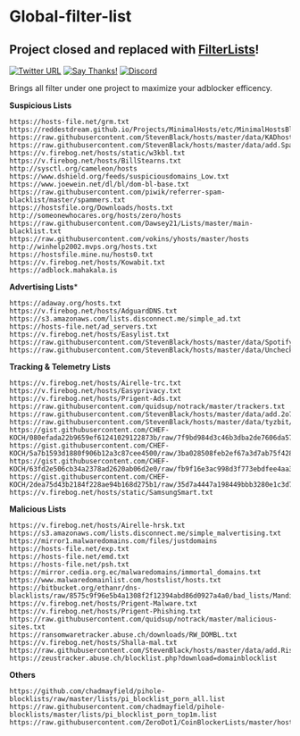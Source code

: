 # Global-filter-list

## Project closed and replaced with [FilterLists](https://github.com/collinbarrett/FilterLists)!

[![Twitter URL](https://img.shields.io/twitter/url/https/twitter.com/fold_left.svg?style=social&label=Follow%20%40CHEF-KOCH)](https://twitter.com/FZeven)
[![Say Thanks!](https://img.shields.io/badge/Say%20Thanks-!-1EAEDB.svg)](https://saythanks.io/to/CHEF-KOCH)
[![Discord](https://discordapp.com/api/guilds/204394292519632897/widget.png)](https://discord.me/NVinside)

Brings all filter under one project to maximize your adblocker efficency. 

**Suspicious Lists**

    https://hosts-file.net/grm.txt
    https://reddestdream.github.io/Projects/MinimalHosts/etc/MinimalHostsBlocker/minimalhosts
    https://raw.githubusercontent.com/StevenBlack/hosts/master/data/KADhosts/hosts
    https://raw.githubusercontent.com/StevenBlack/hosts/master/data/add.Spam/hosts
    https://v.firebog.net/hosts/static/w3kbl.txt
    https://v.firebog.net/hosts/BillStearns.txt
    http://sysctl.org/cameleon/hosts
    https://www.dshield.org/feeds/suspiciousdomains_Low.txt
    https://www.joewein.net/dl/bl/dom-bl-base.txt
    https://raw.githubusercontent.com/piwik/referrer-spam-blacklist/master/spammers.txt
    https://hostsfile.org/Downloads/hosts.txt
    http://someonewhocares.org/hosts/zero/hosts
    https://raw.githubusercontent.com/Dawsey21/Lists/master/main-blacklist.txt
    https://raw.githubusercontent.com/vokins/yhosts/master/hosts
    http://winhelp2002.mvps.org/hosts.txt
    https://hostsfile.mine.nu/hosts0.txt
    https://v.firebog.net/hosts/Kowabit.txt
    https://adblock.mahakala.is

**Advertising Lists***

    https://adaway.org/hosts.txt
    https://v.firebog.net/hosts/AdguardDNS.txt
    https://s3.amazonaws.com/lists.disconnect.me/simple_ad.txt
    https://hosts-file.net/ad_servers.txt
    https://v.firebog.net/hosts/Easylist.txt
    https://raw.githubusercontent.com/StevenBlack/hosts/master/data/SpotifyAds/hosts
    https://raw.githubusercontent.com/StevenBlack/hosts/master/data/UncheckyAds/hosts

**Tracking & Telemetry Lists**

    https://v.firebog.net/hosts/Airelle-trc.txt
    https://v.firebog.net/hosts/Easyprivacy.txt
    https://v.firebog.net/hosts/Prigent-Ads.txt
    https://raw.githubusercontent.com/quidsup/notrack/master/trackers.txt
    https://raw.githubusercontent.com/StevenBlack/hosts/master/data/add.2o7Net/hosts
    https://raw.githubusercontent.com/StevenBlack/hosts/master/data/tyzbit/hosts
    https://gist.githubusercontent.com/CHEF-KOCH/080efada22b9659ef61241029122873b/raw/7f9bd984d3c46b3dba2de7606da579bc0ac6780c/Canvas%2520Font%2520Fingerprinting%2520pages%2520%255B2017%2520Edition%255D
    https://gist.githubusercontent.com/CHEF-KOCH/5a7b1593d1880f906b12a3c87cee4500/raw/3ba028508feb2ef67a3d7ab75f428fd284223e8b/WebRTC%2520tracking%2520list%2520%255B2017%2520Edition%255D.txt
    https://gist.githubusercontent.com/CHEF-KOCH/63fd2e506cb34a2378ad2620ab06d2e0/raw/fb9f16e3ac998d3f773ebdfee4aa3bfd10a5d763/Audio%2520fingerprint%2520pages%2520%255B2017%2520Edition.exe
    https://gist.githubusercontent.com/CHEF-KOCH/2dea75d43b2184f228ae94b168d275b1/raw/35d7a4447a198449bbb3280e1c3d7a57517350de/Canvas%2520fingerprinting%2520pages%2520%255B2017%2520Edition%255D.exe
    https://v.firebog.net/hosts/static/SamsungSmart.txt

**Malicious Lists**

    https://v.firebog.net/hosts/Airelle-hrsk.txt
    https://s3.amazonaws.com/lists.disconnect.me/simple_malvertising.txt
    https://mirror1.malwaredomains.com/files/justdomains
    https://hosts-file.net/exp.txt
    https://hosts-file.net/emd.txt
    https://hosts-file.net/psh.txt
    https://mirror.cedia.org.ec/malwaredomains/immortal_domains.txt
    https://www.malwaredomainlist.com/hostslist/hosts.txt
    https://bitbucket.org/ethanr/dns-blacklists/raw/8575c9f96e5b4a1308f2f12394abd86d0927a4a0/bad_lists/Mandiant_APT1_Report_Appendix_D.txt
    https://v.firebog.net/hosts/Prigent-Malware.txt
    https://v.firebog.net/hosts/Prigent-Phishing.txt
    https://raw.githubusercontent.com/quidsup/notrack/master/malicious-sites.txt
    https://ransomwaretracker.abuse.ch/downloads/RW_DOMBL.txt
    https://v.firebog.net/hosts/Shalla-mal.txt
    https://raw.githubusercontent.com/StevenBlack/hosts/master/data/add.Risk/hosts
    https://zeustracker.abuse.ch/blocklist.php?download=domainblocklist

**Others**

    https://github.com/chadmayfield/pihole-blocklists/raw/master/lists/pi_blocklist_porn_all.list
    https://raw.githubusercontent.com/chadmayfield/pihole-blocklists/master/lists/pi_blocklist_porn_top1m.list
    https://raw.githubusercontent.com/ZeroDot1/CoinBlockerLists/master/hosts
